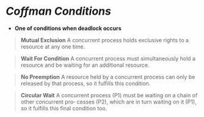 # *Coffman Conditions* 

*  **One of conditions when deadlock occurs**

> **Mutual Exclusion**
> A concurrent process holds exclusive rights to a resource at any one time.

> **Wait For Condition**
> A concurrent process must simultaneously hold a resource and be waiting for an additional resource.

> **No Preemption**
> A resource held by a concurrent process can only be released by that process, so it fulfills this condition.

> **Circular Wait**
> A concurrent process (P1) must be waiting on a chain of other concurrent pro‐ cesses (P2), which are in turn waiting on it (P1), so it fulfills this final condition too.
